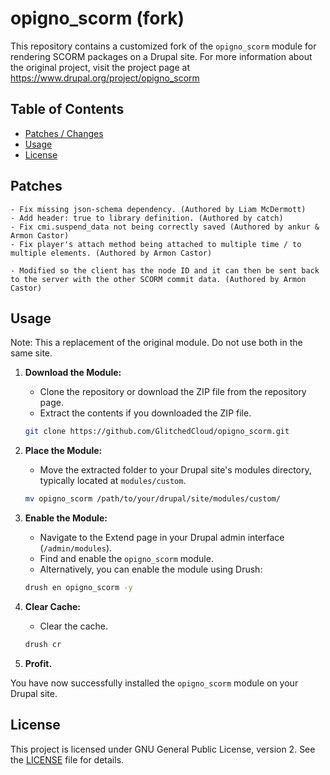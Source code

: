 # opigno_scorm (fork)

This repository contains a customized fork of the `opigno_scorm` module for rendering SCORM packages on a Drupal site.
For more information about the original project, visit the project page at https://www.drupal.org/project/opigno_scorm

## Table of Contents

- [Patches / Changes](#patches)
- [Usage](#usage)
- [License](#license)

## Patches
    - Fix missing json-schema dependency. (Authored by Liam McDermott)
    - Add header: true to library definition. (Authored by catch)
    - Fix cmi.suspend_data not being correctly saved (Authored by ankur & Armon Castor)
    - Fix player's attach method being attached to multiple time / to multiple elements. (Authored by Armon Castor)

    - Modified so the client has the node ID and it can then be sent back to the server with the other SCORM commit data. (Authored by Armon Castor)

## Usage
Note: This a replacement of the original module. Do not use both in the same site. 

1. **Download the Module:**
    - Clone the repository or download the ZIP file from the repository page.
    - Extract the contents if you downloaded the ZIP file.

    ```bash
    git clone https://github.com/GlitchedCloud/opigno_scorm.git
    ```

2. **Place the Module:**
    - Move the extracted folder to your Drupal site's modules directory, typically located at `modules/custom`.

    ```bash
    mv opigno_scorm /path/to/your/drupal/site/modules/custom/
    ```

3. **Enable the Module:**
    - Navigate to the Extend page in your Drupal admin interface (`/admin/modules`).
    - Find and enable the `opigno_scorm` module.
    - Alternatively, you can enable the module using Drush:

    ```bash
    drush en opigno_scorm -y
    ```

4. **Clear Cache:**
    - Clear the cache.

    ```bash
    drush cr
    ```

5. **Profit.**

You have now successfully installed the `opigno_scorm` module on your Drupal site.

## License

This project is licensed under GNU General Public License, version 2. See the [LICENSE](LICENSE.md) file for details.